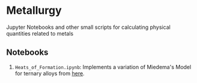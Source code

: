 # Metallurgy
Jupyter Notebooks and other small scripts for calculating physical quantities related to metals

## Notebooks
1. ```Heats_of_Formation.ipynb```: Implements a variation of Miedema's Model for ternary alloys from [here](https://link.springer.com/article/10.1007/s11661-016-3533-4).
